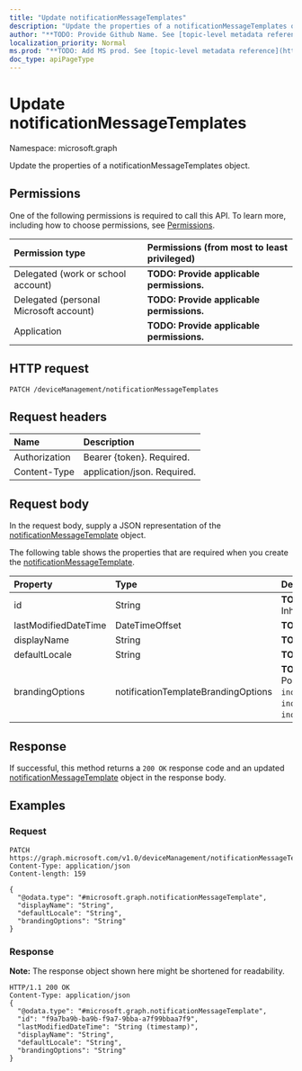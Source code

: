 ```yaml
---
title: "Update notificationMessageTemplates"
description: "Update the properties of a notificationMessageTemplates object."
author: "**TODO: Provide Github Name. See [topic-level metadata reference](https://msgo.azurewebsites.net/add/document/guidelines/metadata.html#topic-level-metadata)**"
localization_priority: Normal
ms.prod: "**TODO: Add MS prod. See [topic-level metadata reference](https://msgo.azurewebsites.net/add/document/guidelines/metadata.html#topic-level-metadata)**"
doc_type: apiPageType
---
```


# Update notificationMessageTemplates

Namespace: microsoft.graph

Update the properties of a notificationMessageTemplates object.

## Permissions
One of the following permissions is required to call this API. To learn more, including how to choose permissions, see [Permissions](/concepts/permissions-reference.md).

|Permission type|Permissions (from most to least privileged)|
|:---|:---|
|Delegated (work or school account)|**TODO: Provide applicable permissions.**|
|Delegated (personal Microsoft account)|**TODO: Provide applicable permissions.**|
|Application|**TODO: Provide applicable permissions.**|

## HTTP request

<!-- {
  "blockType": "ignored"
}
-->
``` http
PATCH /deviceManagement/notificationMessageTemplates
```

## Request headers
|Name|Description|
|:---|:---|
|Authorization|Bearer {token}. Required.|
|Content-Type|application/json. Required.|

## Request body
In the request body, supply a JSON representation of the [notificationMessageTemplate](../resources/intune-notificationmessagetemplate.md) object.

The following table shows the properties that are required when you create the [notificationMessageTemplate](../resources/intune-notificationmessagetemplate.md).

|Property|Type|Description|
|:---|:---|:---|
|id|String|**TODO: Add Description** Inherited from [entity](../resources/entity.md)|
|lastModifiedDateTime|DateTimeOffset|**TODO: Add Description**|
|displayName|String|**TODO: Add Description**|
|defaultLocale|String|**TODO: Add Description**|
|brandingOptions|notificationTemplateBrandingOptions|**TODO: Add Description**. Possible values are: `none`, `includeCompanyLogo`, `includeCompanyName`, `includeContactInformation`.|



## Response

If successful, this method returns a `200 OK` response code and an updated [notificationMessageTemplate](../resources/intune-notificationmessagetemplate.md) object in the response body.

## Examples

### Request
<!-- {
  "blockType": "request",
  "name": "update_notificationmessagetemplates"
}
-->
``` http
PATCH https://graph.microsoft.com/v1.0/deviceManagement/notificationMessageTemplates
Content-Type: application/json
Content-length: 159

{
  "@odata.type": "#microsoft.graph.notificationMessageTemplate",
  "displayName": "String",
  "defaultLocale": "String",
  "brandingOptions": "String"
}
```


### Response
**Note:** The response object shown here might be shortened for readability.
<!-- {
  "blockType": "response",
  "truncated": true
}
-->
``` http
HTTP/1.1 200 OK
Content-Type: application/json
{
  "@odata.type": "#microsoft.graph.notificationMessageTemplate",
  "id": "f9a7ba9b-ba9b-f9a7-9bba-a7f99bbaa7f9",
  "lastModifiedDateTime": "String (timestamp)",
  "displayName": "String",
  "defaultLocale": "String",
  "brandingOptions": "String"
}
```

